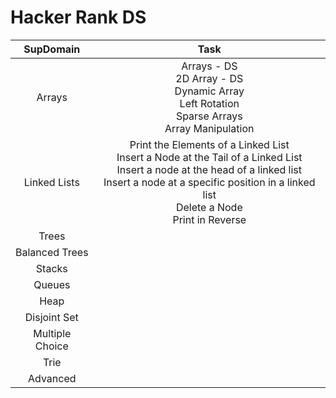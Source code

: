 # Hacker Rank DS

| **SupDomain** |                                                                                                             **Task**                                                                                                             |
| :-----------------: | :-------------------------------------------------------------------------------------------------------------------------------------------------------------------------------------------------------------------------------------: |
|       Arrays       |                                                             Arrays - DS<br />2D Array - DS<br />Dynamic Array<br />Left Rotation<br />Sparse Arrays<br />Array Manipulation                                                             |
|    Linked Lists    | Print the Elements of a Linked List<br />Insert a Node at the Tail of a Linked List<br />Insert a node at the head of a linked list<br />Insert a node at a specific position in a linked list<br />Delete a Node<br />Print in Reverse |
|        Trees        |                                                                                                                                                                                                                                        |
|   Balanced Trees   |                                                                                                                                                                                                                                        |
|       Stacks       |                                                                                                                                                                                                                                        |
|       Queues       |                                                                                                                                                                                                                                        |
|        Heap        |                                                                                                                                                                                                                                        |
|    Disjoint Set    |                                                                                                                                                                                                                                        |
|   Multiple Choice   |                                                                                                                                                                                                                                        |
|        Trie        |                                                                                                                                                                                                                                        |
|      Advanced      |                                                                                                                                                                                                                                        |
